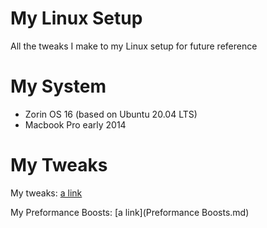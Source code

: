 # My Linux Setup
All the tweaks I make to my Linux setup for future reference

# My System 
- Zorin OS 16 (based on Ubuntu 20.04 LTS)
- Macbook Pro early 2014

# My Tweaks
My tweaks: [a link](Tweaks.md)

My Preformance Boosts: [a link](Preformance Boosts.md)
